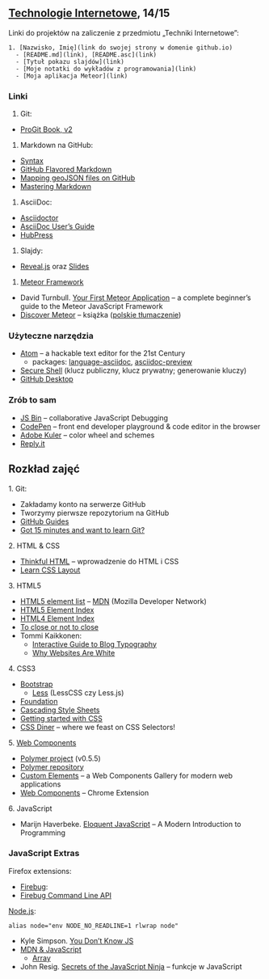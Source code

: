 ##  [Technologie Internetowe](ug.geojson), 14/15

Linki do projektów na zaliczenie z przedmiotu „Techniki Internetowe”:

    1. [Nazwisko, Imię](link do swojej strony w domenie github.io)
      - [README.md](link), [README.asc](link)
      - [Tytuł pokazu slajdów](link)
      - [Moje notatki do wykładów z programowania](link)
      - [Moja aplikacja Meteor](link)

### Linki

1. Git:
  - [ProGit Book, v2](http://git-scm.com/book/en/v2)
1. Markdown na GitHub:
  - [Syntax](http://daringfireball.net/projects/markdown/syntax)
  - [GitHub Flavored Markdown](http://guides.github.com/overviews/mastering-markdown/)
  - [Mapping geoJSON files on GitHub](https://help.github.com/articles/mapping-geojson-files-on-github)
  - [Mastering Markdown](http://guides.github.com/overviews/mastering-markdown/)
1. AsciiDoc:
  - [Asciidoctor](http://asciidoctor.org)
  - [AsciiDoc User’s Guide](http://asciidoctor.org/docs/asciidoc-writers-guide/)
  - [HubPress](https://github.com/HubPress/hubpress.io)
1. Slajdy:
  - [Reveal.js](http://lab.hakim.se/reveal-js/) oraz [Slides](http://slid.es/)
1. [Meteor Framework](https://www.meteor.com/)
  - David Turnbull.
    [Your First Meteor Application](http://meteortips.com/book/) –
    a complete beginner’s guide to the Meteor JavaScript Framework
  - [Discover Meteor](http://book.discovermeteor.com/) – książka
    ([polskie tłumaczenie](http://pl.discovermeteor.com/))


### Użyteczne narzędzia

- [Atom](https://atom.io) – a hackable text editor for the 21st Century
  - packages: [language-asciidoc](https://atom.io/packages/language-asciidoc),
    [asciidoc-preview](https://atom.io/packages/asciidoc-preview)
- [Secure Shell](http://en.wikipedia.org/wiki/Secure_Shell)
  (klucz publiczny, klucz prywatny; generowanie kluczy)
- [GitHub Desktop](http://windows.github.com/)

### Zrób to sam

- [JS Bin](http://jsbin.com/) – collaborative JavaScript Debugging
- [CodePen](http://codepen.io/) – front end developer playground & code editor in the browser
- [Adobe Kuler](https://kuler.adobe.com/create/color-wheel/) – color wheel and schemes
- [Reply.it](http://repl.it/languages/JavaScript)


## Rozkład zajęć

1\. Git:

- Zakładamy konto na serwerze GitHub
- Tworzymy pierwsze repozytorium na GitHub
- [GitHub Guides](https://guides.github.com/)
- [Got 15 minutes and want to learn Git?](http://try.github.io/levels/1/challenges/1)

2\. HTML & CSS

- [Thinkful HTML](https://github.com/h5c3j/thinkful-html) –
  wprowadzenie do HTML i CSS
- [Learn CSS Layout](http://learnlayout.com/)

3\. HTML5

- [HTML5 element list](https://developer.mozilla.org/en-US/docs/Web/Guide/HTML/HTML5/HTML5_element_list) –
  [MDN](https://developer.mozilla.org/pl/) (Mozilla Developer Network)
- [HTML5 Element Index](http://html5doctor.com/element-index/)
- [HTML4 Element Index](http://www.w3.org/TR/html4/index/elements.html)
- [To close or not to close](http://www.colorglare.com/2014/02/03/to-close-or-not-to-close.html)
- Tommi Kaikkonen:
  * [Interactive Guide to Blog Typography](http://www.kaikkonendesign.fi/typography/)
  * [Why Websites Are White](http://www.kaikkonendesign.fi/why-websites-are-white/)

4\. CSS3

- [Bootstrap](http://getbootstrap.com)
  - [Less](http://lesscss.org) (LessCSS czy Less.js)
- [Foundation](http://foundation.zurb.com)
- [Cascading Style Sheets](http://www.w3.org/Style/CSS/)
- [Getting started with CSS](https://developer.mozilla.org/en-US/docs/Web/Guide/CSS/Getting_started)
- [CSS Diner](http://flukeout.github.io/) – where we feast on CSS Selectors!

5\. [Web Components](http://webcomponents.org)

- [Polymer project](https://www.polymer-project.org/0.5/) (v0.5.5)
- [Polymer repository](https://github.com/Polymer/polymer)
- [Custom Elements](http://customelements.io/) –
  a Web Components Gallery for modern web applications
- [Web Components](https://chrome.google.com/webstore/detail/web-components/filcobblndaenakhejinpjdblekilpgn) – Chrome Extension

6\. JavaScript

- Marijn Haverbeke. [Eloquent JavaScript](http://eloquentjavascript.net/) –
  A Modern Introduction to Programming


### JavaScript Extras

Firefox extensions:
- [Firebug](https://addons.mozilla.org/en-US/firefox/addon/firebug/):
- [Firebug Command Line API](https://getfirebug.com/wiki/index.php/Command_Line_API)

[Node.js](http://nodejs.org/):
```console
alias node="env NODE_NO_READLINE=1 rlwrap node"
```

- Kyle Simpson. [You Don’t Know JS](https://github.com/getify/You-Dont-Know-JS)
- [MDN & JavaScript](https://developer.mozilla.org/en-US/docs/Web/JavaScript)
  - [Array](https://developer.mozilla.org/en-US/docs/Web/JavaScript/Reference/Global_Objects/Array)
- John Resig.
  [Secrets of the JavaScript Ninja](http://ejohn.org/apps/learn/) – funkcje w JavaScript
